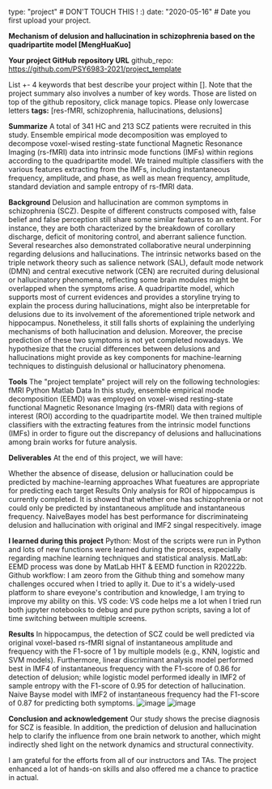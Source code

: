 type: "project" # DON'T TOUCH THIS ! :) date: "2020-05-16" # Date you first upload your project.

**Mechanism of delusion and hallucination in schizophrenia based on the quadripartite model
[MengHuaKuo]**

**Your project GitHub repository URL**
github_repo: https://github.com/PSY6983-2021/project_template

List +- 4 keywords that best describe your project within []. Note that the project summary also involves a number of key words. Those are listed on top of the github repository, click manage topics.
Please only lowercase letters
**tags:** [res-fMRI, schizophrenia, hallucinations, delusions]

**Summarize**
A total of 341 HC and 213 SCZ patients were recruited in this study. Ensemble empirical mode decomposition was employed to decompose voxel-wised resting-state functional Magnetic Resonance Imaging (rs-fMRI) data into intrinsic mode functions (IMFs) within regions according to the quadripartite model. We trained multiple classifiers with the various features extracting from the IMFs, including instantaneous frequency, amplitude, and phase, as well as mean frequency, amplitude, standard deviation and sample entropy of rs-fMRI data.

**Background**
Delusion and hallucination are common symptoms in schizophrenia (SCZ). Despite of different constructs composed with, false belief and false perception still share some similar features to an extent. For instance, they are both characterized by the breakdown of corollary discharge, deficit of monitoring control, and aberrant salience function. Several researches also demonstrated collaborative neural underpinning regarding delusions and hallucinations. The intrinsic networks based on the triple network theory such as salience network (SAL), default mode network (DMN) and central executive network (CEN) are recruited during delusional or hallucinatory phenomena, reflecting some brain modules might be overlapped when the symptoms arise. A quadripartite model, which supports most of current evidences and provides a storyline trying to explain the process during hallucinations, might also be interpretable for delusions due to its involvement of the aforementioned triple network and hippocampus. Nonetheless, it still falls shorts of explaining the underlying mechanisms of both hallucination and delusion. Moreover, the precise prediction of these two symptoms is not yet completed nowadays. We hypothesize that the crucial differences between delusions and hallucinations might provide as key components for machine-learning techniques to distinguish delusional or hallucinatory phenomena.

**Tools**
The "project template" project will rely on the following technologies:
fMRI
Python
Matlab
Data
In this study, ensemble empirical mode decomposition (EEMD) was employed on voxel-wised resting-state functional Magnetic Resonance Imaging (rs-fMRI) data with regions of interest (ROI) according to the quadripartite model. We then trained multiple classifiers with the extracting features from the intrinsic model functions (IMFs) in order to figure out the discrepancy of delusions and hallucinations among brain works for future analysis.

**Deliverables**
At the end of this project, we will have:

Whether the absence of disease, delusion or hallucination could be predicted by machine-learning approaches
What fueatures are appropriate for predicting each target
Results
Only analysis for ROI of hippocampus is currently completed. It is showed that whether one has schizophrenia or not could only be predicted by instantaneous amplitude and instantaneous frequency. NaiveBayes model has best performance for discriminateing delusion and hallucination with original and IMF2 singal respecitively. image

**I learned during this project**
Python: Most of the scripts were run in Python and lots of new functions were learned during the process, expecially regarding machine learning techniques and statistical analysis.
MatLab: EEMD process was done by MatLab HHT & EEMD function in R20222b.
Github workflow: I am zeoro from the Github thing and somehow many challenges occured when I tried to aplly it. Due to it's a widely-used platform to share eveyone's contribution and knowledge, I am trying to improve my ability on this.
VS code: VS code helps me a lot when I tried run both jupyter notebooks to debug and pure python scripts, saving a lot of time switching between multiple screens.

**Results**
In hippocampus, the detection of SCZ could be well predicted via original voxel-based rs-fMRI signal of instantaneous amplitude and frequency with the F1-socre of 1 by multiple models (e.g., KNN, logistic and SVM models). Furthermore, linear discriminant analysis model performed best in IMF4 of instantaneous frequency with the F1-score of 0.86 for detection of delusion; while logistic model performed ideally in IMF2 of sample entropy with the F1-score of 0.95 for detection of hallucination. Naive Bayse model with IMF2 of instantaneous frequency had the F1-score of 0.87 for predicting both symptoms.
![image](https://github.com/MengHuaKuo/school-brainhack.github.io/assets/130176621/37a35186-c1fe-47c8-9300-5e1630f3f484)
![image](https://github.com/MengHuaKuo/school-brainhack.github.io/assets/130176621/b6b255f6-baf9-4aa9-a91c-e9f931e6e099)

**Conclusion and acknowledgement**
Our study shows the precise diagnosis for SCZ is feasible. In addition, the prediction of delusion and hallucination help to clarify the influence from one brain network to another, which might indirectly shed light on the network dynamics and structural connectivity.

I am grateful for the efforts from all of our instructors and TAs. The project enhanced a lot of hands-on skills and also offered me a chance to practice in actual.

